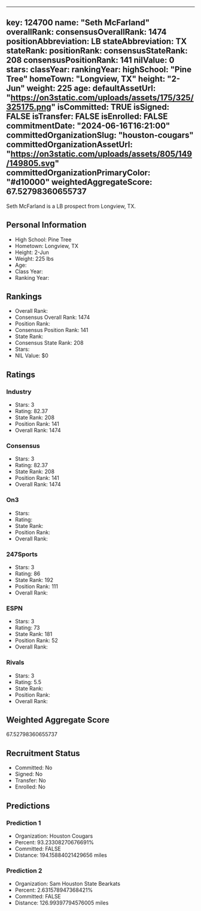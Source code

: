 ---
  key: 124700
  name: "Seth McFarland"
  overallRank: 
  consensusOverallRank: 1474
  positionAbbreviation: LB
  stateAbbreviation: TX
  stateRank: 
  positionRank: 
  consensusStateRank: 208
  consensusPositionRank: 141
  nilValue: 0
  stars: 
  classYear: 
  rankingYear: 
  highSchool: "Pine Tree"
  homeTown: "Longview, TX"
  height: "2-Jun"
  weight: 225
  age: 
  defaultAssetUrl: "https://on3static.com/uploads/assets/175/325/325175.png"
  isCommitted: TRUE
  isSigned: FALSE
  isTransfer: FALSE
  isEnrolled: FALSE
  commitmentDate: "2024-06-16T16:21:00"
  committedOrganizationSlug: "houston-cougars"
  committedOrganizationAssetUrl: "https://on3static.com/uploads/assets/805/149/149805.svg"
  committedOrganizationPrimaryColor: "#d10000"
  weightedAggregateScore: 67.52798360655737
  ---
  
  Seth McFarland is a LB prospect from Longview, TX.
  
  ## Personal Information
  - High School: Pine Tree
  - Hometown: Longview, TX
  - Height: 2-Jun
  - Weight: 225 lbs
  - Age: 
  - Class Year: 
  - Ranking Year: 
  
  ## Rankings
  - Overall Rank: 
  - Consensus Overall Rank: 1474
  - Position Rank: 
  - Consensus Position Rank: 141
  - State Rank: 
  - Consensus State Rank: 208
  - Stars: 
  - NIL Value: $0
  
  ## Ratings
  
  ### Industry
  - Stars: 3
  - Rating: 82.37
  - State Rank: 208
  - Position Rank: 141
  - Overall Rank: 1474
  
  ### Consensus
  - Stars: 3
  - Rating: 82.37
  - State Rank: 208
  - Position Rank: 141
  - Overall Rank: 1474
  
  ### On3
  - Stars: 
  - Rating: 
  - State Rank: 
  - Position Rank: 
  - Overall Rank: 
  
  ### 247Sports
  - Stars: 3
  - Rating: 86
  - State Rank: 192
  - Position Rank: 111
  - Overall Rank: 
  
  ### ESPN
  - Stars: 3
  - Rating: 73
  - State Rank: 181
  - Position Rank: 52
  - Overall Rank: 
  
  ### Rivals
  - Stars: 3
  - Rating: 5.5
  - State Rank: 
  - Position Rank: 
  - Overall Rank: 
  
  ## Weighted Aggregate Score
  67.52798360655737
  
  ## Recruitment Status
  - Committed: No
  - Signed: No
  - Transfer: No
  - Enrolled: No
  
  
  
  ## Predictions
  
  ### Prediction 1
  - Organization: Houston Cougars
  - Percent: 93.23308270676691%
  - Committed: FALSE
  - Distance: 194.15884021429656 miles
  
  ### Prediction 2
  - Organization: Sam Houston State Bearkats
  - Percent: 2.631578947368421%
  - Committed: FALSE
  - Distance: 126.99397794576005 miles
  